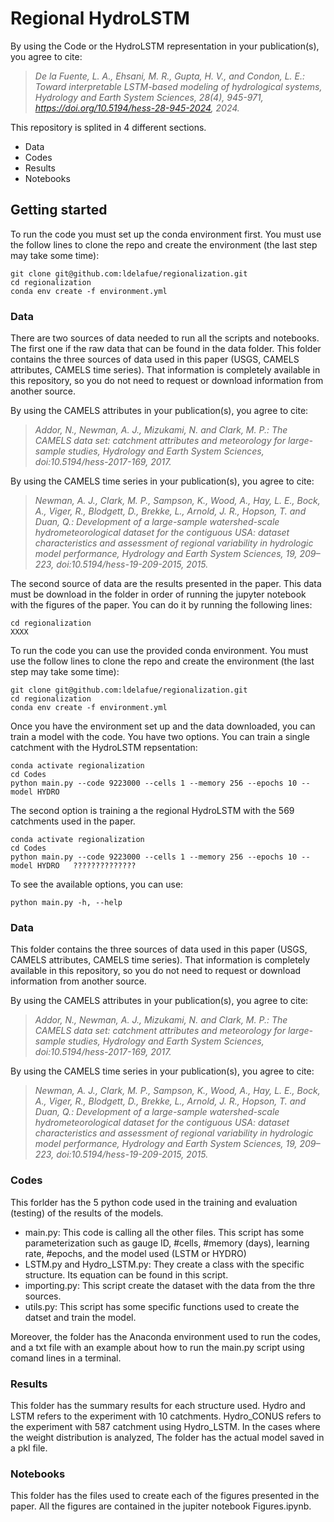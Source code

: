 # Regional HydroLSTM

By using the Code or the HydroLSTM representation in your publication(s), you agree to cite:

> *De la Fuente, L. A., Ehsani, M. R., Gupta, H. V., and Condon, L. E.: Toward interpretable LSTM-based modeling of hydrological systems, Hydrology and Earth System Sciences, 28(4), 945-971, https://doi.org/10.5194/hess-28-945-2024, 2024.*

This repository is splited in 4 different sections.
  - Data
  - Codes
  - Results
  - Notebooks

## Getting started

To run the code you must set up the conda environment first. You must use the follow lines to clone the repo and create the environment (the last step may take some time):
```
git clone git@github.com:ldelafue/regionalization.git
cd regionalization
conda env create -f environment.yml
```

### Data

There are two sources of data needed to run all the scripts and notebooks. The first one if the raw data that can be found in the data folder. This folder contains the three sources of data used in this paper (USGS, CAMELS attributes, CAMELS time series). That information is completely available in this repository, so you do not need to request or download information from another source.

By using the CAMELS attributes in your publication(s), you agree to cite:

> *Addor, N., Newman, A. J., Mizukami, N. and Clark, M. P.: The CAMELS data set: catchment attributes and meteorology for large-sample studies, Hydrology and Earth System Sciences, doi:10.5194/hess-2017-169, 2017.*

By using the CAMELS time series in your publication(s), you agree to cite:

> *Newman, A. J., Clark, M. P., Sampson, K., Wood, A., Hay, L. E., Bock, A., Viger, R., Blodgett, D., Brekke, L., Arnold, J. R., Hopson, T. and Duan, Q.: Development of a large-sample watershed-scale hydrometeorological dataset for the contiguous USA: dataset characteristics and assessment of regional variability in hydrologic model performance, Hydrology and Earth System Sciences, 19, 209–223, doi:10.5194/hess-19-209-2015, 2015.*

The second source of data are the results presented in the paper. This data must be download in the folder in order of running the jupyter notebook with the figures of the paper. You can do it by running the following lines:

```
cd regionalization
XXXX
```







  

 
To run the code you can use the provided conda environment. You must use the follow lines to clone the repo and create the environment (the last step may take some time):
```
git clone git@github.com:ldelafue/regionalization.git
cd regionalization
conda env create -f environment.yml
```

Once you have the environment set up and the data downloaded, you can train a model with the code. You have two options. You can train a single catchment with the HydroLSTM repsentation:
```
conda activate regionalization
cd Codes
python main.py --code 9223000 --cells 1 --memory 256 --epochs 10 --model HYDRO
```

The second option is training a the regional HydroLSTM with the 569 catchments used in the paper.
```
conda activate regionalization
cd Codes
python main.py --code 9223000 --cells 1 --memory 256 --epochs 10 --model HYDRO   ??????????????
```


To see the available options, you can use:
```
python main.py -h, --help
```

### Data
This folder contains the three sources of data used in this paper (USGS, CAMELS attributes, CAMELS time series). That information is completely available in this repository, so you do not need to request or download information from another source.

By using the CAMELS attributes in your publication(s), you agree to cite:

> *Addor, N., Newman, A. J., Mizukami, N. and Clark, M. P.: The CAMELS data set: catchment attributes and meteorology for large-sample studies, Hydrology and Earth System Sciences, doi:10.5194/hess-2017-169, 2017.*

By using the CAMELS time series in your publication(s), you agree to cite:

> *Newman, A. J., Clark, M. P., Sampson, K., Wood, A., Hay, L. E., Bock, A., Viger, R., Blodgett, D., Brekke, L., Arnold, J. R., Hopson, T. and Duan, Q.: Development of a large-sample watershed-scale hydrometeorological dataset for the contiguous USA: dataset characteristics and assessment of regional variability in hydrologic model performance, Hydrology and Earth System Sciences, 19, 209–223, doi:10.5194/hess-19-209-2015, 2015.*


### Codes
This forlder has the 5 python code used in the training and evaluation (testing) of the results of the models.
  - main.py: This code is calling all the other files. This script has some parameterization such as gauge ID, #cells, #memory (days), learning rate, #epochs, and the model used (LSTM or HYDRO)
  - LSTM.py and Hydro_LSTM.py: They create a class with the specific structure. Its equation can be found in this script.
  - importing.py: This script create the dataset with the data from the thre sources.
  - utils.py: This script has some specific functions used to create the datset and train the model.

Moreover, the folder has the Anaconda environment used to run the codes, and a txt file with an example about how to run the main.py script using comand lines in a terminal.

### Results
This folder has the summary results for each structure used. Hydro and LSTM refers to the experiment with 10 catchments. Hydro_CONUS refers to the experiment with 587 catchment using Hydro_LSTM. In the cases where the weight distribution is analyzed, The folder has the actual model saved in a pkl file.

### Notebooks
This folder has the files used to create each of the figures presented in the paper. All the figures are contained in the jupiter notebook Figures.ipynb.


